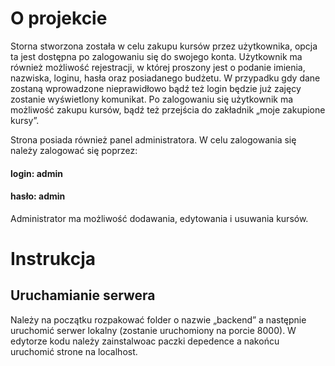 # O projekcie
Storna stworzona została w celu zakupu kursów przez użytkownika, opcja ta jest dostępna po zalogowaniu się do swojego konta. Użytkownik ma również możliwość rejestracji, w której proszony jest o podanie imienia, nazwiska, loginu, hasła oraz posiadanego budżetu. W przypadku gdy dane zostaną wprowadzone nieprawidłowo bądź też login będzie już zajęcy zostanie wyświetlony komunikat. Po zalogowaniu się użytkownik ma możliwość zakupu kursów, bądź też przejścia do zakładnik „moje zakupione kursy”.

Strona posiada również panel administratora. W celu zalogowania się należy zalogować się poprzez: 
#### login: admin
#### hasło: admin 
Administrator ma możliwość dodawania, edytowania i usuwania kursów.
# Instrukcja
## Uruchamianie serwera
Należy na początku rozpakować folder o nazwie „backend” a następnie uruchomić serwer lokalny (zostanie uruchomiony na porcie 8000). W edytorze kodu należy zainstalwoac paczki depedence a nakońcu uruchomić strone na localhost.
